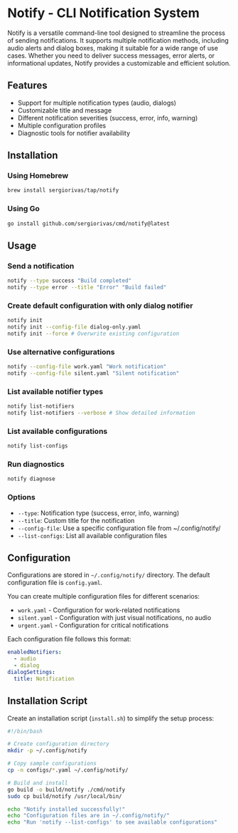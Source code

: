 # Notify - CLI Notification System

Notify is a versatile command-line tool designed to streamline the process of sending notifications. It supports multiple notification methods, including audio alerts and dialog boxes, making it suitable for a wide range of use cases. Whether you need to deliver success messages, error alerts, or informational updates, Notify provides a customizable and efficient solution.

## Features

- Support for multiple notification types (audio, dialogs)
- Customizable title and message
- Different notification severities (success, error, info, warning)
- Multiple configuration profiles
- Diagnostic tools for notifier availability

## Installation

### Using Homebrew

```bash
brew install sergiorivas/tap/notify
```

### Using Go

```bash
go install github.com/sergiorivas/cmd/notify@latest
```

## Usage

### Send a notification

```bash
notify --type success "Build completed"
notify --type error --title "Error" "Build failed"
```

### Create default configuration with only dialog notifier

```bash
notify init
notify init --config-file dialog-only.yaml
notify init --force # Overwrite existing configuration
```

### Use alternative configurations

```bash
notify --config-file work.yaml "Work notification"
notify --config-file silent.yaml "Silent notification"
```

### List available notifier types

```bash
notify list-notifiers
notify list-notifiers --verbose # Show detailed information
```

### List available configurations

```bash
notify list-configs
```

### Run diagnostics

```bash
notify diagnose
```

### Options

- `--type`: Notification type (success, error, info, warning)
- `--title`: Custom title for the notification
- `--config-file`: Use a specific configuration file from ~/.config/notify/
- `--list-configs`: List all available configuration files

## Configuration

Configurations are stored in `~/.config/notify/` directory. The default configuration file is `config.yaml`.

You can create multiple configuration files for different scenarios:

- `work.yaml` - Configuration for work-related notifications
- `silent.yaml` - Configuration with just visual notifications, no audio
- `urgent.yaml` - Configuration for critical notifications

Each configuration file follows this format:

```yaml
enabledNotifiers:
  - audio
  - dialog
dialogSettings:
  title: Notification
```

## Installation Script

Create an installation script (`install.sh`) to simplify the setup process:

```bash
#!/bin/bash

# Create configuration directory
mkdir -p ~/.config/notify

# Copy sample configurations
cp -n configs/*.yaml ~/.config/notify/

# Build and install
go build -o build/notify ./cmd/notify
sudo cp build/notify /usr/local/bin/

echo "Notify installed successfully!"
echo "Configuration files are in ~/.config/notify/"
echo "Run 'notify --list-configs' to see available configurations"
```
